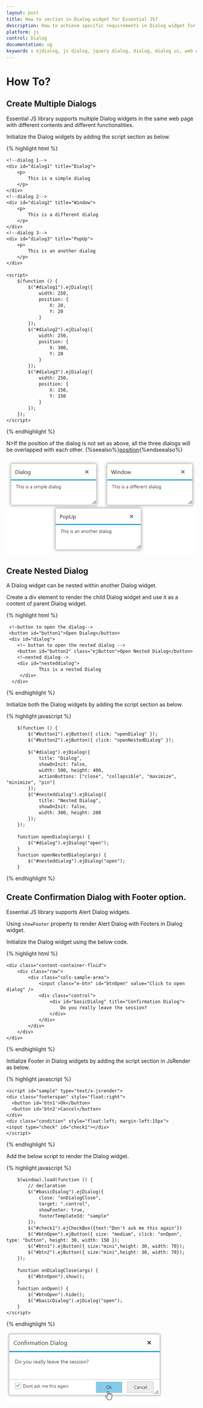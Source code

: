 ```yaml
---
layout: post
title: How to section in Dialog widget for Essential JS? 
description: How to achieve specific requirements in Dialog widget for Essential JS
platform: js
control: Dialog
documentation: ug
keywords : ejdialog, js dialog, jquery dialog, dialog, dialog ui, web dialog, ej dialog, essential javascript dialog, dialog widget,
---
```

# How To?


## Create Multiple Dialogs

Essential JS library supports multiple Dialog widgets in the same web page with different contents and different functionalities.

Initialize the Dialog widgets by adding the script section as below.

{% highlight html %}


    <!--dialog 1-->
    <div id="dialog1" title="Dialog">
        <p>
            This is a simple dialog
        </p>
    </div>
    <!--dialog 2-->
    <div id="dialog2" title="Window">
        <p>
            This is a different dialog
        </p>
    </div>
    <!--dialog 3-->
    <div id="dialog3" title="PopUp">
        <p>
            This is an another dialog
        </p>
    </div>

    <script>
        $(function () {
            $("#dialog1").ejDialog({
                width: 250,
                position: {
                    X: 20,
                    Y: 20
                }
            });
            $("#dialog2").ejDialog({
                width: 250,
                position: {
                    X: 300,
                    Y: 20
                }
            });
            $("#dialog3").ejDialog({
                width: 250,
                position: {
                    X: 150,
                    Y: 150
                }
            });
        });
    </script>


{% endhighlight %}



N>If the position of the dialog is not set as above, all the three dialogs will be overlapped with each other.
{%seealso%}[position](https://help.syncfusion.com/api/js/ejdialog#members:position){%endseealso%}

![Create Multiple Dialogs](how-to_images\create-multiple-dialogs_img1.png)

## Create Nested Dialog

A Dialog widget can be nested within another Dialog widget.

Create a div element to render the child Dialog widget and use it as a content of parent Dialog widget.

{% highlight html %}

     <!—button to open the dialog-->
     <button id="button1">Open Dialog</button>    
     <div id="dialog">
        <!— button to open the nested dialog -->
        <button id="button2" class="ejButton">Open Nested Dialog</button>
        <!—nested dialog-->
        <div id="nesteddialog">
                This is a nested Dialog
         </div>
      </div>


{% endhighlight %}

Initialize both the Dialog widgets by adding the script section as below.

{% highlight javascript %}


        $(function () {
            $("#button1").ejButton({ click: "openDialog" });
            $("#button2").ejButton({ click: "openNestedDialog" });

            $("#dialog").ejDialog({
                title: "Dialog",
                showOnInit: false,
                width: 500, height: 400,
                actionButtons: ["close", "collapsible", "maximize", "minimize", "pin"]
            });
            $("#nesteddialog").ejDialog({
                title: "Nested Dialog",
                showOnInit: false,
                width: 300, height: 200
            });
        });

        function openDialog(args) {
            $("#dialog").ejDialog("open");
        }
        function openNestedDialog(args) {
            $("#nesteddialog").ejDialog("open");
        }   



{% endhighlight %}



## Create Confirmation Dialog with Footer option.

Essential JS library supports Alert Dialog widgets.

Using `showFooter` property to render Alert Dialog with Footers in Dialog widget.

Initialize the Dialog widget using the below code.

{% highlight html %}

    <div class="content-container-fluid">
        <div class="row">
            <div class="cols-sample-area">
                <input class="e-btn" id="btnOpen" value="Click to open dialog" />
                <div class="control">
                    <div id="basicDialog" title="Confirmation Dialog">
                        Do you really leave the session?
                    </div>
                </div>
            </div>
        </div>
    </div>

{% endhighlight %}

Initialize Footer in Dialog widgets by adding the script section in JsRender as below.

{% highlight javascript %}

    <script id="sample" type="text/x-jsrender">
    <div class="footerspan" style="float:right">
      <button id='btn1'>Ok</button>
      <button id='btn2'>Cancel</button>
    </div>
    <div class="condition" style="float:left; margin-left:15px">
    <input type="check" id="check1"></div>
    </script>
   

{% endhighlight %}

Add the below script to render the Dialog widget.

{% highlight javascript %}
	
        $(window).load(function () {
            // declaration
            $("#basicDialog").ejDialog({               
                close: "onDialogClose",
                target: ".control",
                showFooter: true,
                footerTemplateId: "sample"
            });
			$("#check1").ejCheckBox({text:"Don't ask me this again"})
            $("#btnOpen").ejButton({ size: "medium", click: "onOpen", type: "button", height: 30, width: 150 });           
			$("#btn1").ejButton({ size:"mini",height: 30, width: 70});
			$("#btn2").ejButton({ size:"mini",height: 30, width: 70});
        });
       
        function onDialogClose(args) {
            $("#btnOpen").show();
        }
        function onOpen() {
            $("#btnOpen").hide();
            $("#basicDialog").ejDialog("open");
        }
    </script>

{% endhighlight %}

![Create Alert Dialog](how-to_images\dialog-footer1.png)